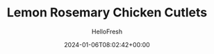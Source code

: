 ---
draft: true # Use this only for setting draft status
hidden: false # Use this to hide unwanted recipes
slug: # <post-title>
title: 'Lemon Rosemary Chicken Cutlets'
description: "A quicker chicken dinner? Check! We’ve got you covered. These cutlets are ready and on the table in just about 20 minutes, yet they’re as sophisticated as something you’d find at your favorite bistro. All this light, summery recipe takes is a little sautéing action for the meat and heirloom grape tomatoes, plus a quick boil for the herbed couscous."
image: https://img.hellofresh.com/f_auto,fl_lossy,q_auto,w_1200/hellofresh_s3/image/lemon-rosemary-chicken-cutlets-4c9e65fe.jpg
date: 2024-01-06T08:02:42+00:00
author: HelloFresh

tags: ['Spicy']
categories: "main course"
cuisines: "Mediterranean"
allergens: ['Wheat', 'Milk']

calories: 460
preptime: ['20 minutes']
cooktime: # 180 = 3 Hours | In minutes
totaltime: PT20M
servings: 2

links:
  - description: "A quicker chicken dinner? Check! We’ve got you covered. These cutlets are ready and on the table in just about 20 minutes, yet they’re as sophisticated as something you’d find at your favorite bistro. All this light, summery recipe takes is a little sautéing action for the meat and heirloom grape tomatoes, plus a quick boil for the herbed couscous."
    website: https://www.hellofresh.com/recipes/lemon-rosemary-chicken-cutlets-5b16caa630006c1b9a6fb0a2
    image: https://img.hellofresh.com/f_auto,fl_lossy,q_auto,w_1200/hellofresh_s3/image/lemon-rosemary-chicken-cutlets-4c9e65fe.jpg
 
weight: # 1 | You can add weight to some posts to override the default sorting (date descending)

comments: false # Keep False

ingredients: ['10 ounce Chicken Cutlets', '½ cup Israeli Couscous', '1 unit Lemon', '4 ounce Heirloom Grape Tomatoes', '¼ ounce Rosemary', '2 clove Garlic', '1 teaspoon Chili Flakes', '¼ cup Parmesan Cheese', '2 teaspoon Olive Oil', '1 tablespoon Butter', ' Salt', ' Pepper']

instructionTitles: ['Cook Chicken', 'Prep', 'Add Aromatics', 'Simmer Sauce', 'Cook Couscous', 'Plate and Serve']
instructions: ['Wash and dry all produce. Pat chicken dry with a paper towel. Heat a large drizzle olive oil in a large pan over medium-high heat (use a nonstick pan if you have one). Add chicken and season all over with salt and pepper. Cook until browned on bottom, 3-4 minutes (don’t flip just yet).', 'While chicken cooks, pick 2 tsp rosemary leaves from stems and chop (save a sprig for the couscous). Mince or grate garlic. Bring 2 cups salted water to a boil in a medium pot over medium heat. Zest lemon, then cut into half; cut one half into wedges. Halve tomatoes.', 'Once chicken is browned on bottom, flip and cook on other side for about 1 minute, then add chopped rosemary, garlic, and a pinch of chili flakes (use more to taste). Cook until fragrant and chicken is browned, about 1 minute more.', 'Stir tomatoes, juice from lemon half, and ⅓ cup water into pan with chicken. Simmer until slightly thickened, 1-2 minutes. Remove from heat and stir in 1 TBSP butter.', 'Meanwhile, once water is boiling, add a sprig of rosemary and couscous to pot. Cook until tender, 7-8 minutes. Drain, remove rosemary, and return to pot. Stir in Parmesan and lemon zest. Season with salt and pepper.', 'Divide couscous between bowls or plates, then arrange chicken on top. Drizzle with sauce from pan. Serve with lemon wedges on the side.']
---